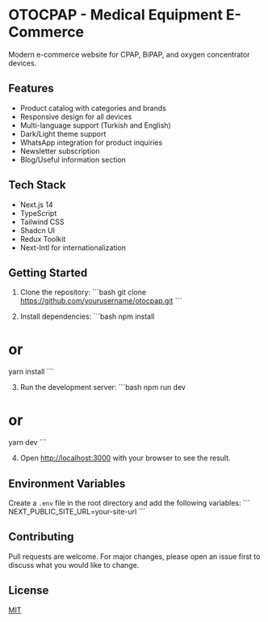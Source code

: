 # OTOCPAP - Medical Equipment E-Commerce

Modern e-commerce website for CPAP, BiPAP, and oxygen concentrator devices.

## Features

- Product catalog with categories and brands
- Responsive design for all devices
- Multi-language support (Turkish and English)
- Dark/Light theme support
- WhatsApp integration for product inquiries
- Newsletter subscription
- Blog/Useful information section

## Tech Stack

- Next.js 14
- TypeScript
- Tailwind CSS
- Shadcn UI
- Redux Toolkit
- Next-Intl for internationalization

## Getting Started

1. Clone the repository:
   \`\`\`bash
   git clone https://github.com/yourusername/otocpap.git
   \`\`\`

2. Install dependencies:
   \`\`\`bash
   npm install

# or

yarn install
\`\`\`

3. Run the development server:
   \`\`\`bash
   npm run dev

# or

yarn dev
\`\`\`

4. Open [http://localhost:3000](http://localhost:3000) with your browser to see the result.

## Environment Variables

Create a `.env` file in the root directory and add the following variables:
\`\`\`
NEXT_PUBLIC_SITE_URL=your-site-url
\`\`\`

## Contributing

Pull requests are welcome. For major changes, please open an issue first to discuss what you would like to change.

## License

[MIT](https://choosealicense.com/licenses/mit/)
